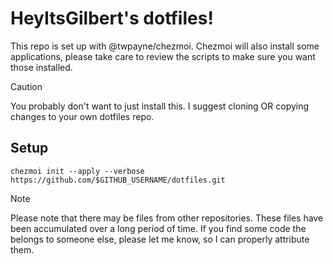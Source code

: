 # HeyItsGilbert's dotfiles!

This repo is set up with @twpayne/chezmoi. Chezmoi will also install some
applications, please take care to review the scripts to make sure you want those
installed.

> [!CAUTION]
> You probably don't want to just install this. I suggest cloning OR copying
> changes to your own dotfiles repo.

## Setup

```shell
chezmoi init --apply --verbose https://github.com/$GITHUB_USERNAME/dotfiles.git
```

> [!NOTE]
> Please note that there may be files from other repositories. These files have
> been accumulated over a long period of time. If you find some code the
> belongs to someone else, please let me know, so I can properly attribute them.
